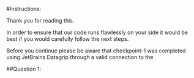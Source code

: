#Instructions:

Thank you for reading this.

In order to ensure that our code runs flawlessly on your side it would 
be best if you would carefully follow the next steps.

Before you continue please be aware that checkpoint-1 was completed 
using JetBrains Datagrip through a valid connection to the 



##Question 1:
